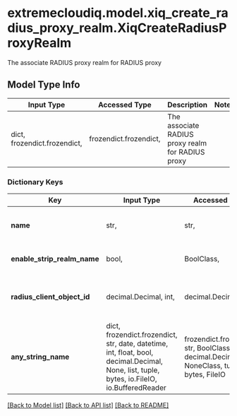 # extremecloudiq.model.xiq_create_radius_proxy_realm.XiqCreateRadiusProxyRealm

The associate RADIUS proxy realm for RADIUS proxy

## Model Type Info
Input Type | Accessed Type | Description | Notes
------------ | ------------- | ------------- | -------------
dict, frozendict.frozendict,  | frozendict.frozendict,  | The associate RADIUS proxy realm for RADIUS proxy | 

### Dictionary Keys
Key | Input Type | Accessed Type | Description | Notes
------------ | ------------- | ------------- | ------------- | -------------
**name** | str,  | str,  | The RADIUS proxy realm name | [optional] 
**enable_strip_realm_name** | bool,  | BoolClass,  | The flag for enable strip realm name | [optional] 
**radius_client_object_id** | decimal.Decimal, int,  | decimal.Decimal,  | The associate RADIUS client object ID | [optional] value must be a 64 bit integer
**any_string_name** | dict, frozendict.frozendict, str, date, datetime, int, float, bool, decimal.Decimal, None, list, tuple, bytes, io.FileIO, io.BufferedReader | frozendict.frozendict, str, BoolClass, decimal.Decimal, NoneClass, tuple, bytes, FileIO | any string name can be used but the value must be the correct type | [optional]

[[Back to Model list]](../../README.md#documentation-for-models) [[Back to API list]](../../README.md#documentation-for-api-endpoints) [[Back to README]](../../README.md)

